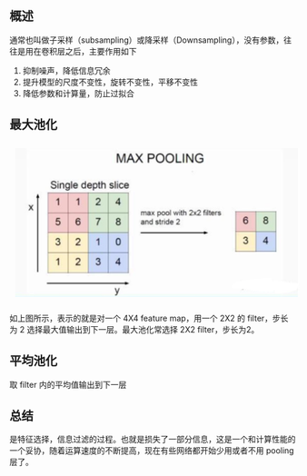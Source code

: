 ## 概述
通常也叫做子采样（subsampling）或降采样（Downsampling），没有参数，往往是用在卷积层之后，主要作用如下
1. 抑制噪声，降低信息冗余
2. 提升模型的尺度不变性，旋转不变性，平移不变性
3. 降低参数和计算量，防止过拟合
## 最大池化
<img src="../../pic/CV/CNN/pool-max.jpg" style="width:500px;padding:10px;"/>

如上图所示，表示的就是对一个 4X4 feature map，用一个 2X2 的 filter，步长为 2 选择最大值输出到下一层。最大池化常选择 2X2 filter，步长为2。
## 平均池化
取 filter 内的平均值输出到下一层
## 总结
是特征选择，信息过滤的过程。也就是损失了一部分信息，这是一个和计算性能的一个妥协，随着运算速度的不断提高，现在有些网络都开始少用或者不用 pooling 层了。